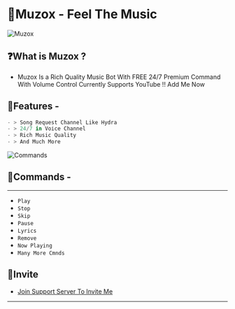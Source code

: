 
# 🎵Muzox - Feel The Music
![Muzox](https://media.discordapp.net/attachments/919868228501659678/938506651051388958/banner3.jpg?width=1440&height=525)

## ❓What is Muzox ?
- Muzox Is a Rich Quality Music Bot With FREE 24/7 Premium Command With Volume Control Currently Supports YouTube !! Add Me Now 

## 📄Features - 
```js
- > Song Request Channel Like Hydra
- > 24/7 in Voice Channel
- > Rich Music Quality
- > And Much More

```

![Commands](https://i.ibb.co/LPqfQTv/cmnds.png)
## 📄Commands - 

** **

- `Play`
- `Stop`
- `Skip`
- `Pause`
- `Lyrics`
- `Remove`
- `Now Playing`
- `Many More Cmnds`


## 🔗Invite 


- [Join Support Server To Invite Me](https://discord.gg/3QY683jpDA)




---
